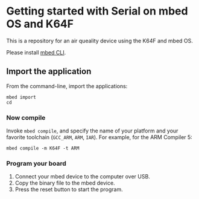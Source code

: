 # Getting started with Serial on mbed OS and K64F

This is a repository for an air queality device using the K64F and mbed OS.

Please install [mbed CLI](https://github.com/ARMmbed/mbed-cli#installing-mbed-cli).

## Import the application

From the command-line, import the applications:

```
mbed import 
cd 
```

### Now compile

Invoke `mbed compile`, and specify the name of your platform and your favorite toolchain (`GCC_ARM`, `ARM`, `IAR`). For example, for the ARM Compiler 5:

```
mbed compile -m K64F -t ARM
```

### Program your board

1. Connect your mbed device to the computer over USB.
1. Copy the binary file to the mbed device.
1. Press the reset button to start the program.
